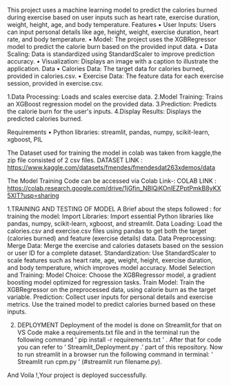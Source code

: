 This project uses a machine learning model to predict the calories burned during exercise based on user inputs such as heart rate, exercise duration, weight, height, age, and body temperature.
 Features 
• User Inputs: Users can input personal details like age, height, weight, exercise duration, heart rate, and body temperature.
• Model: The project uses the XGBRegressor model to predict the calorie burn based on the provided input data. 
• Data Scaling: Data is standardized using StandardScaler to improve prediction accuracy.
• Visualization: Displays an image with a caption to illustrate the application. 
Data • Calories Data: The target data for calories burned, provided in calories.csv.
     • Exercise Data: The feature data for each exercise session, provided in exercise.csv.

1.Data Processing: Loads and scales exercise data. 
2.Model Training: Trains an XGBoost regression model on the provided data. 
3.Prediction: Predicts the calorie burn for the user's inputs. 
4.Display Results: Displays the predicted calories burned. 

Requirements
 • Python libraries: streamlit, pandas, numpy, scikit-learn, xgboost, PIL

The Dataset used for training the model in colab was taken from kaggle,the zip file consisted of 2 csv files. 
DATASET LINK : https://www.kaggle.com/datasets/fmendes/fmendesdat263xdemos/data

The Model Training Code can be accessed via Colab Link-: 
COLAB LINK : https://colab.research.google.com/drive/1jGfin_NBlQiKOnlEZPptPmkB8yKX5XlT?usp=sharing

1.TRAINING AND TESTING OF MODEL
A Brief about the steps followed : for training the model:
Import Libraries: Import essential Python libraries like pandas, numpy, scikit-learn, xgboost, and streamlit.
Data Loading: Load the calories.csv and exercise.csv files using pandas to get both the target (calories burned) and feature (exercise details) data.
Data Preprocessing: Merge Data: Merge the exercise and calories datasets based on the session or user ID for a complete dataset. Standardization: Use StandardScaler to scale features such as heart rate, age, weight, height, exercise duration, and body temperature, which improves model accuracy.
Model Selection and Training: Model Choice: Choose the XGBRegressor model, a gradient boosting model optimized for regression tasks. Train Model: Train the XGBRegressor on the preprocessed data, using calorie burn as the target variable.
Prediction: Collect user inputs for personal details and exercise metrics. Use the trained model to predict calories burned based on these inputs.

2. DEPLOYMENT 
Deployment of the model is done on Streamlit,for that on VS Code make a requirements.txt file and in the terminal run the following command 
' pip install -r requirements.txt ' .
After that for code you can refer to  ‘ Streamlit_Deployment.py .’  part of this repository.
Now to run streamlit in a browser run the following command in terminal:
‘ Streamlit run cpm.py ‘ (#streamlit run filename.py).

And Voila !,Your project is deployed successfully.




